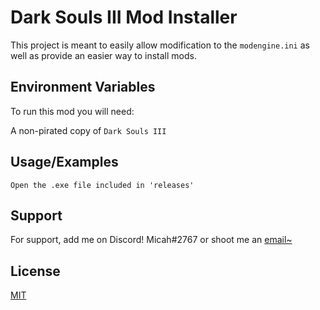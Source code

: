 
# Dark Souls III Mod Installer

This project is meant to easily allow modification to the `modengine.ini` as well as provide an easier way to install mods.
 


## Environment Variables

To run this mod you will need:

A non-pirated copy of `Dark Souls III` 




## Usage/Examples

```
Open the .exe file included in 'releases'
```


## Support

For support, add me on Discord! Micah#2767 or shoot me an [email~](mailto:xicer029@gmail.com)


## License

[MIT](https://choosealicense.com/licenses/mit/)


